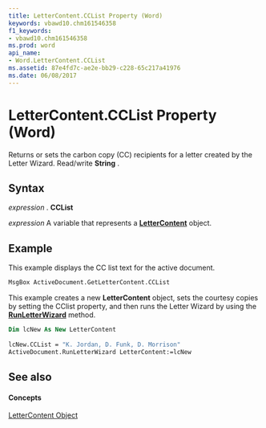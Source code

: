 ```yaml
---
title: LetterContent.CCList Property (Word)
keywords: vbawd10.chm161546358
f1_keywords:
- vbawd10.chm161546358
ms.prod: word
api_name:
- Word.LetterContent.CCList
ms.assetid: 87e4fd7c-ae2e-bb29-c228-65c217a41976
ms.date: 06/08/2017
---
```



# LetterContent.CCList Property (Word)

Returns or sets the carbon copy (CC) recipients for a letter created by the Letter Wizard. Read/write **String** .


## Syntax

 _expression_ . **CCList**

 _expression_ A variable that represents a **[LetterContent](lettercontent-object-word.md)** object.


## Example

This example displays the CC list text for the active document.


```vb
MsgBox ActiveDocument.GetLetterContent.CCList
```

This example creates a new **LetterContent** object, sets the courtesy copies by setting the CClist property, and then runs the Letter Wizard by using the **[RunLetterWizard](document-runletterwizard-method-word.md)** method.




```vb
Dim lcNew As New LetterContent 
 
lcNew.CCList = "K. Jordan, D. Funk, D. Morrison" 
ActiveDocument.RunLetterWizard LetterContent:=lcNew
```


## See also


#### Concepts


[LetterContent Object](lettercontent-object-word.md)

